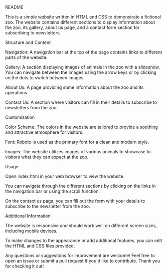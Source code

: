 
README

This is a simple website written in HTML and CSS to demonstrate a fictional zoo. The website contains different sections to display information about the zoo, its gallery, about us page, and a contact form section for subscribing to newsletters.

Structure and Content

Navigation: A navigation bar at the top of the page contains links to different parts of the website.

Gallery: A section displaying images of animals in the zoo with a slideshow. You can navigate between the images using the arrow keys or by clicking on the dots to switch between images.

About Us: A page providing some information about the zoo and its operations.

Contact Us: A section where visitors can fill in their details to subscribe to newsletters from the zoo.

Customization

Color Scheme: The colors in the website are tailored to provide a soothing and attractive atmosphere for visitors.

Font: Roboto is used as the primary font for a clean and modern style.

Images: The website utilizes images of various animals to showcase to visitors what they can expect at the zoo.

Usage

Open index.html in your web browser to view the website.

You can navigate through the different sections by clicking on the links in the navigation bar or using the scroll function.

On the contact us page, you can fill out the form with your details to subscribe to the newsletter from the zoo.

Additional Information

The website is responsive and should work well on different screen sizes, including mobile devices.

To make changes to the appearance or add additional features, you can edit the HTML and CSS files provided.

Any questions or suggestions for improvement are welcome! Feel free to open an issue or submit a pull request if you'd like to contribute. Thank you for checking it out!
